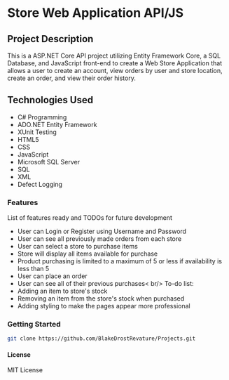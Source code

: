 # Store Web Application API/JS
## Project Description
This is a ASP.NET Core API project utilizing Entity Framework Core, a SQL Database, and JavaScript front-end to create a Web Store Application that allows a user to create an account, view orders by user and store location, create an order, and view their order history.
## Technologies Used
- C# Programming
- ADO.NET Entity Framework
- XUnit Testing
- HTML5
- CSS
- JavaScript
- Microsoft SQL Server
- SQL
- XML
- Defect Logging
### Features
List of features ready and TODOs for future development
  - User can Login or Register using Username and Password
  - User can see all previously made orders from each store
  - User can select a store to purchase items
  - Store will display all items available for purchase
  - Product purchasing is limited to a maximum of 5 or less if availability is less than 5
  - User can place an order
  - User can see all of their previous purchases< br/>
To-do list:
  - Adding an item to store's stock
  - Removing an item from the store's stock when purchased
  - Adding styling to make the pages appear more professional
### Getting Started
```bash
git clone https://github.com/BlakeDrostRevature/Projects.git
```
#### License
MIT License
